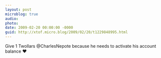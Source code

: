 ```yaml
---
layout: post
microblog: true
audio: 
photo: 
date: 2009-02-20 00:00:00 -0000
guid: http://xtof.micro.blog/2009/02/20/t1229848995.html
---
```

Give 1 Twollars @CharlesNepote because he needs to activate his account balance ♥
